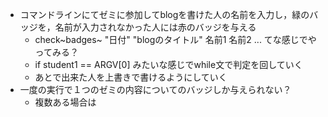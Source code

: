 -   コマンドラインにてゼミに参加してblogを書けた人の名前を入力し，緑のバッジを，名前が入力されなかった人には赤のバッジを与える
    -   check~badges~ \"日付\" \"blogのタイトル\" 名前1 名前2 ...
        てな感じでやってみる？
    -   if student1 == ARGV\[0\] みたいな感じでwhile文で判定を回していく
    -   あとで出来た人を上書きで書けるようにしていく
-   一度の実行で１つのゼミの内容についてのバッジしか与えられない？
    -   複数ある場合は
